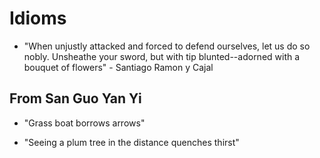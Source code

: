 # Idioms

* "When unjustly attacked and forced to defend ourselves, let us do so nobly. Unsheathe your sword, but with tip blunted--adorned with a bouquet of flowers" - Santiago Ramon y Cajal



## From San Guo Yan Yi

* "Grass boat borrows arrows"

* "Seeing a plum tree in the distance quenches thirst"
